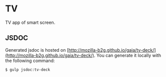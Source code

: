 # TV

TV app of smart screen.

## JSDOC

Generated jsdoc is hosted on [http://mozilla-b2g.github.io/gaia/tv-deck/](http://mozilla-b2g.github.io/gaia/tv-deck/). You can generate it locally with the following command:

```
$ gulp jsdoc:tv-deck
```
